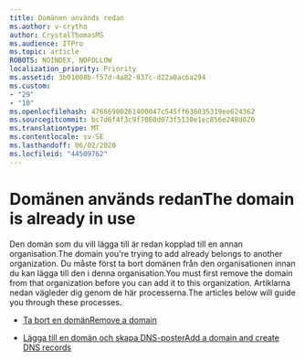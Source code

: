 ```yaml
---
title: Domänen används redan
ms.author: v-crytho
author: CrystalThomasMS
ms.audience: ITPro
ms.topic: article
ROBOTS: NOINDEX, NOFOLLOW
localization_priority: Priority
ms.assetid: 3b01008b-f57d-4a82-837c-d22a0ac6a294
ms.custom:
- "29"
- "10"
ms.openlocfilehash: 47666900261400047c545ff636035319ee624362
ms.sourcegitcommit: bc7d6f4f3c9f7060d073f5130e1ec856e248d020
ms.translationtype: MT
ms.contentlocale: sv-SE
ms.lasthandoff: 06/02/2020
ms.locfileid: "44509762"
---
```

# <a name="the-domain-is-already-in-use"></a><span data-ttu-id="c1d83-102">Domänen används redan</span><span class="sxs-lookup"><span data-stu-id="c1d83-102">The domain is already in use</span></span>

<span data-ttu-id="c1d83-103">Den domän som du vill lägga till är redan kopplad till en annan organisation.</span><span class="sxs-lookup"><span data-stu-id="c1d83-103">The domain you're trying to add already belongs to another organization.</span></span> <span data-ttu-id="c1d83-104">Du måste först ta bort domänen från den organisationen innan du kan lägga till den i denna organisation.</span><span class="sxs-lookup"><span data-stu-id="c1d83-104">You must first remove the domain from that organization before you can add it to this organization.</span></span> <span data-ttu-id="c1d83-105">Artiklarna nedan vägleder dig genom de här processerna.</span><span class="sxs-lookup"><span data-stu-id="c1d83-105">The articles below will guide you through these processes.</span></span>
  
- [<span data-ttu-id="c1d83-106">Ta bort en domän</span><span class="sxs-lookup"><span data-stu-id="c1d83-106">Remove a domain</span></span>](https://docs.microsoft.com/microsoft-365/admin/get-help-with-domains/remove-a-domain)

- [<span data-ttu-id="c1d83-107">Lägga till en domän och skapa DNS-poster</span><span class="sxs-lookup"><span data-stu-id="c1d83-107">Add a domain and create DNS records</span></span>](https://docs.microsoft.com/microsoft-365/admin/get-help-with-domains/create-dns-records-at-any-dns-hosting-provider)
